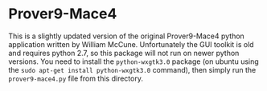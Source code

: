 Prover9-Mace4
=============

This is a slightly updated version of the original Prover9-Mace4 python 
application written by William McCune. Unfortunately the GUI toolkit is old 
and requires python 2.7, so this package will not run on newer python versions. 
You need to install the `python-wxgtk3.0` package (on ubuntu using the 
`sudo apt-get install python-wxgtk3.0` command), then simply run the 
`prover9-mace4.py` file from this directory.
